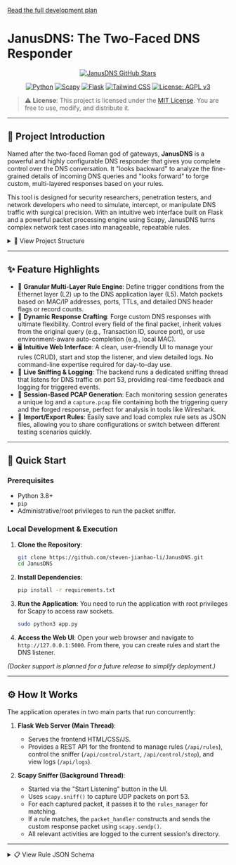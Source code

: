 [Read the full development plan](DEVELOPMENT_PLAN.md)

# JanusDNS: The Two-Faced DNS Responder

<p align="center">
  <!-- You can create a Trendshift badge if you publish it there, or remove it -->
  <a href="https://github.com/steven-jianhao-li/JanusDNS" target="_blank" >
    <img src="https://img.shields.io/github/stars/steven-jianhao-li/JanusDNS?style=social" alt="JanusDNS GitHub Stars"/>
  </a>
</p>

<p align="center">
  <a href="https://www.python.org/downloads/"><img src="https://img.shields.io/badge/Python-3.8%2B-blue.svg" alt="Python"></a>
  <a href="https://github.com/secdev/scapy"><img src="https://img.shields.io/badge/Scapy-2.5%2B-orange.svg" alt="Scapy"></a>
  <a href="https://flask.palletsprojects.com/"><img src="https://img.shields.io/badge/Flask-2.3%2B-green.svg" alt="Flask"></a>
  <a href="https://tailwindcss.com/"><img src="https://img.shields.io/badge/Tailwind_CSS-Styling-blueviolet.svg" alt="Tailwind CSS"></a>
  <a href="https://www.gnu.org/licenses/agpl-3.0"><img src="https://img.shields.io/badge/License-AGPL_v3-blue.svg" alt="License: AGPL v3"></a>
</p>

> ⚠️ **License**: This project is licensed under the [MIT License](LICENSE). You are free to use, modify, and distribute it.

---

## 📖 Project Introduction

Named after the two-faced Roman god of gateways, **JanusDNS** is a powerful and highly configurable DNS responder that gives you complete control over the DNS conversation. It "looks backward" to analyze the fine-grained details of incoming DNS queries and "looks forward" to forge custom, multi-layered responses based on your rules.

This tool is designed for security researchers, penetration testers, and network developers who need to simulate, intercept, or manipulate DNS traffic with surgical precision. With an intuitive web interface built on Flask and a powerful packet processing engine using Scapy, JanusDNS turns complex network test cases into manageable, repeatable rules.

<details>
<summary>📂 View Project Structure</summary>

```plaintext
project/
├── app.py              # Flask Web Server & API Endpoints
├── packet_handler.py   # Core Scapy Packet Sniffing and Response Logic
├── rules_manager.py    # Rule Loading, Matching, and Saving
├── const.py            # DNS Constants (Types, Classes)
├── static/             # Frontend HTML/CSS/JavaScript Files
│   ├── index.html
│   └── css/
│       └── style.css
└── logs/               # Directory for Session Logs and PCAP Files
    └── <task_id>/
        ├── capture.pcap
        └── task.log
```
</details>

---

## ✨ Feature Highlights

*   🔬 **Granular Multi-Layer Rule Engine**: Define trigger conditions from the Ethernet layer (L2) up to the DNS application layer (L5). Match packets based on MAC/IP addresses, ports, TTLs, and detailed DNS header flags or record counts.
*   🎨 **Dynamic Response Crafting**: Forge custom DNS responses with ultimate flexibility. Control every field of the final packet, inherit values from the original query (e.g., Transaction ID, source port), or use environment-aware auto-completion (e.g., local MAC).
*   🖥️ **Intuitive Web Interface**: A clean, user-friendly UI to manage your rules (CRUD), start and stop the listener, and view detailed logs. No command-line expertise required for day-to-day use.
*   📡 **Live Sniffing & Logging**: The backend runs a dedicated sniffing thread that listens for DNS traffic on port 53, providing real-time feedback and logging for triggered events.
*   💾 **Session-Based PCAP Generation**: Each monitoring session generates a unique log and a `capture.pcap` file containing both the triggering query and the forged response, perfect for analysis in tools like Wireshark.
*   🔄 **Import/Export Rules**: Easily save and load complex rule sets as JSON files, allowing you to share configurations or switch between different testing scenarios quickly.

---

## 🚀 Quick Start

### Prerequisites

*   Python 3.8+
*   `pip`
*   Administrative/root privileges to run the packet sniffer.

### Local Development & Execution

1.  **Clone the Repository**:
    ```bash
    git clone https://github.com/steven-jianhao-li/JanusDNS.git
    cd JanusDNS
    ```

2.  **Install Dependencies**:
    ```bash
    pip install -r requirements.txt
    ```

3.  **Run the Application**:
    You need to run the application with root privileges for Scapy to access raw sockets.
    ```bash
    sudo python3 app.py
    ```

4.  **Access the Web UI**:
    Open your web browser and navigate to `http://127.0.0.1:5000`. From there, you can create rules and start the DNS listener.

*(Docker support is planned for a future release to simplify deployment.)*

---

## ⚙️ How It Works

The application operates in two main parts that run concurrently:

1.  **Flask Web Server (Main Thread)**:
    *   Serves the frontend HTML/CSS/JS.
    *   Provides a REST API for the frontend to manage rules (`/api/rules`), control the sniffer (`/api/control/start`, `/api/control/stop`), and view logs (`/api/logs`).

2.  **Scapy Sniffer (Background Thread)**:
    *   Started via the "Start Listening" button in the UI.
    *   Uses `scapy.sniff()` to capture UDP packets on port 53.
    *   For each captured packet, it passes it to the `rules_manager` for matching.
    *   If a rule matches, the `packet_handler` constructs and sends the custom response packet using `scapy.sendp()`.
    *   All relevant activities are logged to the current session's directory.

---

<details>
<summary>📋 View Rule JSON Schema</summary>

The core of JanusDNS is its rule engine, which uses a flexible JSON structure. This allows for precise control over both the trigger conditions and the response actions. Below is an overview of the schema.

```json
{
  "rule_id": "string",
  "name": "string",
  "is_enabled": "boolean",

  "trigger_condition": {
    "l2": { "src_mac": "string | null", "dst_mac": "string | null" },
    "l3": { "src_ip": "string | null", "dst_ip": "string | null", ... },
    "l4": { "src_port": "integer | null", "dst_port": "integer | null" },
    "dns": {
      "qname": "string",
      "qtype": "integer",
      "transaction_id": "integer | null",
      ...
    }
  },

  "response_action": {
    "l2": {
      "src_mac": { "mode": "'auto' | 'inherit' | 'custom'", "value": "string | null" },
      ...
    },
    "l3": { ... },
    "l4": { ... },
    "dns_header": {
      "transaction_id": { "mode": "'inherit'", ... },
      "flags": { "aa": { "value": "integer" }, ... }
    },
    "dns_answers": [
      {
        "name": { "mode": "'inherit' | 'custom'", "value": "string | null" },
        "type": "integer",
        "ttl": "integer",
        "rdata": "string"
      }
    ],
    "dns_authority": [],
    "dns_additional": []
  }
}
```


</details>


